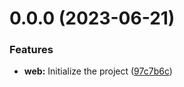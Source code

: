 <a name="0.0.0"></a>
# 0.0.0 (2023-06-21)


### Features

* **web:** Initialize the project ([97c7b6c](https://git-codecommit.cn-northwest-1.amazonaws.com.cn/v1/repos/cc.ewelink.weather.to.custome.card.addon/commits/97c7b6c))



